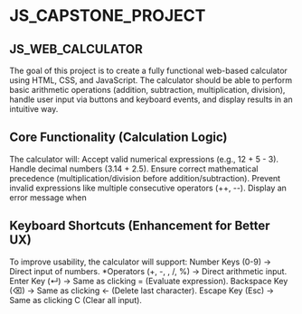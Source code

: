 # JS_CAPSTONE_PROJECT

## JS_WEB_CALCULATOR
 
 The goal of this project is to create a fully functional web-based calculator using HTML, CSS,
and JavaScript. The calculator should be able to perform basic arithmetic operations (addition,
subtraction, multiplication, division), handle user input via buttons and keyboard events, and
display results in an intuitive way.


## Core Functionality (Calculation Logic)

The calculator will:
Accept valid numerical expressions (e.g., 12 + 5 - 3).
Handle decimal numbers (3.14 + 2.5).
Ensure correct mathematical precedence (multiplication/division before addition/subtraction).
Prevent invalid expressions like multiple consecutive operators (++, --).
Display an error message when

## Keyboard Shortcuts (Enhancement for Better UX)

To improve usability, the calculator will support:
Number Keys (0-9) → Direct input of numbers.
*Operators (+, -, , /, %) → Direct arithmetic input.
Enter Key (↵) → Same as clicking = (Evaluate expression).
Backspace Key (⌫) → Same as clicking ← (Delete last character).
Escape Key (Esc) → Same as clicking C (Clear all input).


